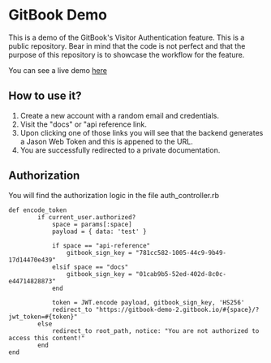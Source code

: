 # GitBook Demo

This is a demo of the GitBook's Visitor Authentication feature. This is a public repository. Bear in mind that the code is not perfect and that the purpose of this repository is to showcase the workflow for the feature. 

You can see a live demo [here](https://gitbook-va.herokuapp.com/)

## How to use it? 

1. Create a new account with a random email and credentials. 
2. Visit the "docs" or "api reference link. 
3. Upon clicking one of those links you will see that the backend generates a Jason Web Token and this is appened to the URL. 
4. You are successfully redirected to a private documentation. 

## Authorization

You will find the authorization logic in the file auth_controller.rb

```
def encode_token
        if current_user.authorized?
            space = params[:space]
            payload = { data: 'test' }

            if space == "api-reference"
                gitbook_sign_key = "781cc582-1005-44c9-9b49-17d14470e439"
            elsif space == "docs"
                gitbook_sign_key = "01cab9b5-52ed-402d-8c0c-e44714828873"
            end

            token = JWT.encode payload, gitbook_sign_key, 'HS256'
            redirect_to "https://gitbook-demo-2.gitbook.io/#{space}/?jwt_token=#{token}"
        else
            redirect_to root_path, notice: "You are not authorized to access this content!"
        end
end
```
